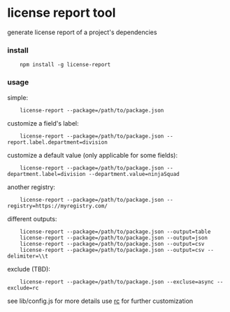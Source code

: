 # license report tool

generate license report of a project's dependencies

### install 
```
	npm install -g license-report
```

### usage
simple:
```
	license-report --package=/path/to/package.json
```
customize a field's label:
```
	license-report --package=/path/to/package.json --report.label.department=division
```
customize a default value (only applicable for some fields):
```
	license-report --package=/path/to/package.json --department.label=division --department.value=ninjaSquad
```
another registry:
```
	license-report --package=/path/to/package.json --registry=https://myregistry.com/
```
different outputs:
```
	license-report --package=/path/to/package.json --output=table
	license-report --package=/path/to/package.json --output=json
	license-report --package=/path/to/package.json --output=csv
	license-report --package=/path/to/package.json --output=csv --delimiter=\\t
```
exclude (TBD):
```
	license-report --package=/path/to/package.json --excluse=async --exclude=rc
```

see lib/config.js for more details
use [rc](https://github.com/dominictarr/rc) for further customization